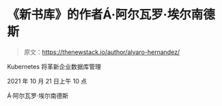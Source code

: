 # 《新书库》的作者Á·阿尔瓦罗·埃尔南德斯

> 原文：<https://thenewstack.io/author/alvaro-hernandez/>

Kubernetes 将革新企业数据库管理

2021 年 10 月 21 日上午 10 点

Á·阿尔瓦罗·埃尔南德斯